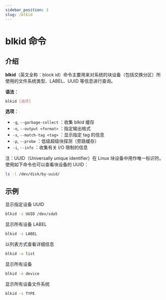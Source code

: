 ```yaml
---
sidebar_position: 3
slug: /blkid
---
```


# blkid 命令



## 介绍

**blkid**（英文全称：block id）命令主要用来对系统的块设备（包括交换分区）所使用的文件系统类型、LABEL、UUID 等信息进行查询。

**语法**：

```bash
blkid [选项]
```

**选项**：

- `-g`, `--garbage-collect` ：收集 blkid 缓存
- `-o`, `--output <format>` ：指定输出格式
- `-s`, `--match-tag <tag>` ：显示指定 tag 的信息
- `-p`, `--probe` ：低级超级块探测（旁路缓存）
- `-i`, `--info` ：收集有关 I/O 限制的信息

注：UUID（Universally unique identifier）在 Linux 块设备中用作唯一标识符。使用如下命令也可以查看块设备的 UUID：

```bash
ls -l /dev/disk/by-uuid/
```



## 示例

显示指定设备 UUID

```bash
blkid -s UUID /dev/sda5 
```

显示所有设备 LABEL

```bash
blkid -s LABEL 
```

以列表方式查看详细信息

```bash
blkid -o list 
```

显示所有设备

```bash
blkid -o device 
```

显示所有设备文件系统

```bash
blkid -s TYPE 
```

